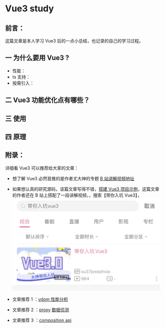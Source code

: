 # Vue3 study

## 前言：

这篇文章是本人学习 Vue3 后的一点小总结，也记录的自己的学习过程。

## 一 为什么要用 Vue3 ?

- 性能：
- ts 支持：
- 按需引入：

## 二 Vue3 功能优化点有哪些？

## 三 使用

## 四 原理

## 附录：

详细看 Vue3 可以推荐给大家的文章：

- 想了解 Vue3 必然首推的是作者尤大神的专题 [B 站讲解视频地址](https://juejin.im/post/5e9dada151882573c46794b8)

- 如果想认真的研究源码，该篇文章写得不错，[搭建 Vue3 项目示例](https://www.josephxia.com/Vue3/)，这篇文章的作者还在 B 站上搭配了一段讲解视频，，搜索【带你入坑 Vue3】，
  ![B站讲解视频](./source/static/image/study-video-screen-from-B.jpg)
- 文章推荐 1 ：[vdom 性能分析](https://juejin.im/post/5e9faa8fe51d4546fe263eda)
- 文章推荐 2 ：[proxy](https://juejin.im/post/5d9c0a0d518825095e3d7376) [数据侦测](https://juejin.im/post/5d99be7c6fb9a04e1e7baa34)
- 文章推荐 3 ：[composition api](https://juejin.im/post/5d836458f265da03d871f6e9)
